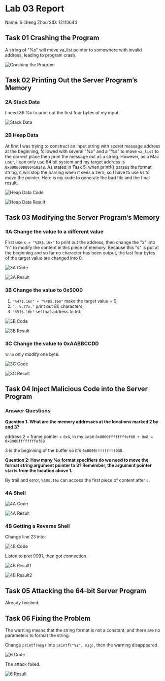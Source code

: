 # Lab 03 Report
Name: Sicheng Zhou
SID: 12110644

## Task 01 Crashing the Program

A string of "%s" will move va_list pointer to somewhere with invalid address, leading to program crash.

![Crashing the Program](image.png)

## Task 02 Printing Out the Server Program’s Memory

### 2A Stack Data

I need 36 %x to print out the first four bytes of my input.

![Stack Data](image-1.png)

### 2B Heap Data

At first I was trying to construct an input string with sceret message address at the beginning, followed with several "%x" and a "%s" to move `va_list` to the correct place then print the message out as a string. However, as a Mac user, I can only use 64 bit system and my target address is `0x0000000000458248`. As stated in Task 5, when printf() parses the format string, it will stop the parsing when it sees a zero, so I have to use `k$` to move the pointer. Here is my code to generate the bad file and the final result.

![Heap Data Code](image-2.png)

![Heap Data Result](image-3.png)

## Task 03 Modifying the Server Program’s Memory

### 3A Change the value to a different value

First use `s = "%38$.16x"` to print out the address, then change the "x" into "n" to modify the content in this piece of memory. Because this "s" is put at the beginning and so far no character has been output, the last four bytes of the target value are changed into 0.

![3A Code](image-4.png)

![3A Result](image-5.png)

### 3B Change the value to 0x5000

1. `"%47$.16n" + "%48$.16n"` make the target value = 0;
2. `"..%.77x."` print out 80 characters;
3. `"%51$.16n"` set that address to 50.

![3B Code](image-6.png)

![3B Result](image-7.png)

### 3C Change the value to 0xAABBCCDD

`%hhn` only modify one byte.

![3C Code](image-8.png)

![3C Result](image-9.png)

## Task 04 Inject Malicious Code into the Server Program

### Answer Questions

**Question 1: What are the memory addresses at the locations marked 2 by and 3?**

address 2 = frame pointer + `0x8`, in my case `0x0000ffffffffef60 + 0x8 = 0x0000ffffffffef68`

3 is the beginning of the buffer so it's `0x0000fffffffff038`.

**Question 2: How many %x format specifiers do we need to move the format string argument pointer to 3? Remember, the argument pointer starts from the location above 1.**

By trail and error, `%50$.16x` can access the first piece of content after `s`.

### 4A Shell

![4A Code](image-10.png)

![4A Result](image-11.png)

### 4B Getting a Reverse Shell

Change line 23 into:

![4B Code](image-12.png)

Listen to prot 9091, then got connection.

![4B Result1](image-13.png)

![4B Result2](image-14.png)


## Task 05 Attacking the 64-bit Server Program

Already finished.

## Task 06 Fixing the Problem

The warning means that the string format is not a constant, and there are no parameters to format the string.

Change `printf(msg)` into `printf("%s", msg)`, then the warning disappeared.

![6 Code](image-15.png)

The attack failed.

![6 Result](image-16.png)